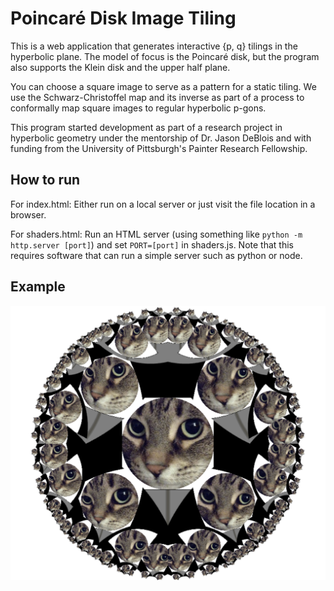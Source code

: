# Poincaré Disk Image Tiling

This is a web application that generates interactive {p, q} tilings in the hyperbolic plane. The model of focus is the Poincaré disk, but the program also supports the Klein disk and the upper half plane.

You can choose a square image to serve as a pattern for a static tiling. We use the Schwarz-Christoffel map and its inverse as part of a process to conformally map square images to regular hyperbolic p-gons.

This program started development as part of a research project in hyperbolic geometry under the mentorship of Dr. Jason DeBlois and with funding from the University of Pittsburgh's Painter Research Fellowship.

## How to run

For index.html: Either run on a local server or just visit the file location in a browser.

For shaders.html: Run an HTML server (using something like `python -m http.server [port]`) and set `PORT=[port]` in shaders.js. Note that this requires software that can run a simple server such as python or node.

## Example

![My cat on the hyperbolic plane](https://raw.githubusercontent.com/sam-lb/PoincareTessellation/master/assets/cat_disk2.png)
